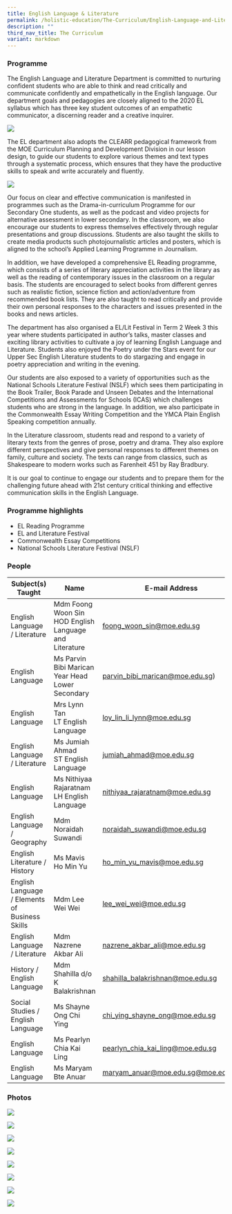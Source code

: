 ```yaml
---
title: English Language & Literature
permalink: /holistic-education/The-Curriculum/English-Language-and-Literature/
description: ""
third_nav_title: The Curriculum
variant: markdown
---
```

### Programme

The English Language and Literature Department is committed to nurturing confident students who are able to think and read critically and communicate confidently and empathetically in the English language. Our department goals and pedagogies are closely aligned to the 2020 EL syllabus which has three key student outcomes of an empathetic communicator, a discerning reader and a creative inquirer.  

![](/images/EL%202020%20foci.jpeg)

The EL department also adopts the CLEARR pedagogical framework from the MOE Curriculum Planning and Development Division in our lesson design, to guide our students to explore various themes and text types through a systematic process, which ensures that they have the productive skills to speak and write accurately and fluently.  

![](/images/EL%20Clear%20framework.jpeg)

Our focus on clear and effective communication is manifested in programmes such as the Drama-in-curriculum Programme for our Secondary One students, as well as the podcast and video projects for alternative assessment in lower secondary. In the classroom, we also encourage our students to express themselves effectively through regular presentations and group discussions. Students are also taught the skills to create media products such photojournalistic articles and posters, which is aligned to the school’s Applied Learning Programme in Journalism.  

In addition, we have developed a comprehensive EL Reading programme, which consists of a series of literary appreciation activities in the library as well as the reading of contemporary issues in the classroom on a regular basis. The students are encouraged to select books from different genres such as realistic fiction, science fiction and action/adventure from recommended book lists. They are also taught to read critically and provide their own personal responses to the characters and issues presented in the books and news articles.

The department has also organised a EL/Lit Festival in Term 2 Week 3 this year where students participated in author’s talks, master classes and exciting library activities to cultivate a joy of learning English Language and Literature. Students also enjoyed the Poetry under the Stars event for our Upper Sec English Literature students to do stargazing and engage in poetry appreciation and writing in the evening.

Our students are also exposed to a variety of opportunities such as the National Schools Literature Festival (NSLF) which sees them participating in the Book Trailer, Book Parade and Unseen Debates and the International Competitions and Assessments for Schools (ICAS) which challenges students who are strong in the language. In addition, we also participate in the Commonwealth Essay Writing Competition and the YMCA Plain English Speaking competition annually.  

In the Literature classroom, students read and respond to a variety of literary texts from the genres of prose, poetry and drama. They also explore different perspectives and give personal responses to different themes on family, culture and society. The texts can range from classics, such as Shakespeare to modern works such as Farenheit 451 by Ray Bradbury.

It is our goal to continue to engage our students and to prepare them for the challenging future ahead with 21st century critical thinking and effective communication skills in the English Language.

### Programme highlights

* EL Reading Programme 
* EL and Literature Festival 
* Commonwealth Essay Competitions
* National Schools Literature Festival (NSLF)

### People

| Subject(s) Taught | Name | E-mail Address |
| -------- | -------- | -------- |
| English Language / Literature | Mdm Foong Woon Sin <br> HOD English Language and Literature | [foong_woon_sin@moe.edu.sg](mailto:foong_woon_sin@moe.edu.sg) |
| English Language  | Ms Parvin Bibi Marican<br> Year Head Lower Secondary |[parvin_bibi_marican@moe.edu.sg](mailto:parvin_bibi_marican@moe.edu.sg)) |
| English Language | Mrs Lynn Tan <br> LT English Language | [loy_lin_li_lynn@moe.edu.sg](mailto:loy_lin_li_lynn@moe.edu.sg) |
| English Language / Literature | Ms Jumiah Ahmad <br> ST English Language | [jumiah_ahmad@moe.edu.sg](mailto:jumiah_ahmad@moe.edu.sg) |
| English Language | Ms Nithiyaa Rajaratnam <br> LH English Language | [nithiyaa_rajaratnam@moe.edu.sg](mailto:[nithiyaa_rajaratnam@moe.edu.sg](mailto:nithiyaa_rajaratnam@moe.edu.sg)@moe.edu.sg) |
| English Language / Geography | Mdm Noraidah Suwandi | [noraidah_suwandi@moe.edu.sg](mailto:noraidah_suwandi@moe.edu.sg)|
| English Literature / History | Ms Mavis Ho Min Yu| [ho_min_yu_mavis@moe.edu.sg](mailto:ho_min_yu_mavis@moe.edu.sg) |
| English Language / Elements of Business Skills | Mdm Lee Wei Wei | [lee_wei_wei@moe.edu.sg](mailto:lee_wei_wei@moe.edu.sg)|
| English Language / Literature | Mdm Nazrene Akbar Ali | [nazrene_akbar_ali@moe.edu.sg](mailto:nazrene_akbar_ali@moe.edu.sg) |
| History / English Language | Mdm Shahilla d/o K Balakrishnan| [shahilla_balakrishnan@moe.edu.sg](mailto:shahilla_balakrishnan@moe.edu.sg) |
| Social Studies / English Language | Ms Shayne Ong Chi Ying | [chi_ying_shayne_ong@moe.edu.sg](mailto:chi_ying_shayne_ong@moe.edu.sg) |
| English Language | Ms Pearlyn Chia Kai Ling | [pearlyn_chia_kai_ling@moe.edu.sg](mailto:pearlyn_chia_kai_ling@moe.edu.sg) |
| English Language | Ms Maryam Bte Anuar | [maryam_anuar@moe.edu.sg@moe.edu.sg](mailto:maryam_anuar@moe.edu.sg) |

### Photos

![](/images/Curriculum/English%20Language/ell%2001.JPG)

![](/images/Curriculum/English%20Language/ell%2002a.JPG)

![](/images/Curriculum/English%20Language/ell%2003.jpg)

![](/images/Curriculum/English%20Language/ell%2004.jpg)

![](/images/Curriculum/English%20Language/ell%2005.jpg)

![](/images/Curriculum/English%20Language/ell%2006.jpg)

![](/images/english.png)

![](/images/english2.png)